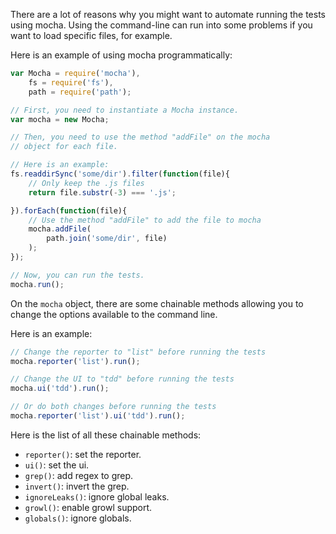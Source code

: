 There are a lot of reasons why you might want to automate running the tests using mocha. Using the command-line can run into some problems if you want to load specific files, for example.

Here is an example of using mocha programmatically:

```javascript
var Mocha = require('mocha'),
    fs = require('fs'),
    path = require('path');

// First, you need to instantiate a Mocha instance.
var mocha = new Mocha;

// Then, you need to use the method "addFile" on the mocha
// object for each file.

// Here is an example:
fs.readdirSync('some/dir').filter(function(file){
    // Only keep the .js files
    return file.substr(-3) === '.js';

}).forEach(function(file){
    // Use the method "addFile" to add the file to mocha
    mocha.addFile(
        path.join('some/dir', file)
    );
});

// Now, you can run the tests.
mocha.run();
```

On the `mocha` object, there are some chainable methods allowing you to change the options available to the command line.

Here is an example:

```javascript
// Change the reporter to "list" before running the tests
mocha.reporter('list').run();

// Change the UI to "tdd" before running the tests
mocha.ui('tdd').run();

// Or do both changes before running the tests
mocha.reporter('list').ui('tdd').run();
```

Here is the list of all these chainable methods:

- `reporter()`: set the reporter.
- `ui()`: set the ui.
- `grep()`: add regex to grep.
- `invert()`: invert the grep.
- `ignoreLeaks()`: ignore global leaks.
- `growl()`: enable growl support.
- `globals()`: ignore globals.